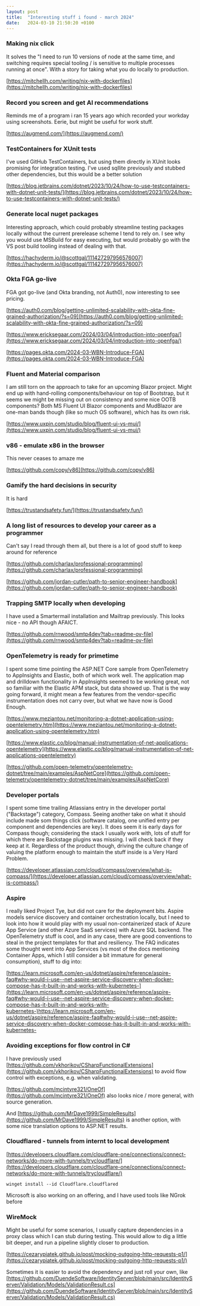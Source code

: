 ```yaml
---
layout: post
title:  "Interesting stuff i found - march 2024"
date:   2024-03-10 21:50:20 +0100
---
```

### Making nix click
It solves the "I need to run 10 versions of node at the same time, and switching requires special tooling / is sensitive to multiple processes running at once". 
With a story for taking what you do locally to production.

[https://mitchellh.com/writing/nix-with-dockerfiles](https://mitchellh.com/writing/nix-with-dockerfiles)

### Record you screen and get AI recommendations
Reminds me of a program i ran 15 years ago which recorded your workday using screenshots. Eerie, but might be useful for work stuff.

[https://augmend.com/](https://augmend.com/)

### TestContainers for XUnit tests
I've used GitHub TestContainers, but using them directly in XUnit looks promising for integration testing. I've used sqllite previously and stubbed other dependencies, but this would be a better solution

[https://blog.jetbrains.com/dotnet/2023/10/24/how-to-use-testcontainers-with-dotnet-unit-tests/](https://blog.jetbrains.com/dotnet/2023/10/24/how-to-use-testcontainers-with-dotnet-unit-tests/)

### Generate local nuget packages
Interesting approach, which could probably streamline testing packages locally without the current prerelease scheme I tend to rely on. 
I see why you would use MSBuild for easy executing, but would probably go with the VS post build tooling instead of dealing with that.

[https://hachyderm.io/@scottgal/111427297956576007](https://hachyderm.io/@scottgal/111427297956576007)

### Okta FGA go-live
FGA got go-live (and Okta branding, not Auth0), now interesting to see pricing.

[https://auth0.com/blog/getting-unlimited-scalability-with-okta-fine-grained-authorization/?s=09](https://auth0.com/blog/getting-unlimited-scalability-with-okta-fine-grained-authorization/?s=09)

[https://www.ericksegaar.com/2024/03/04/introduction-into-openfga/](https://www.ericksegaar.com/2024/03/04/introduction-into-openfga/)

[https://pages.okta.com/2024-03-WBN-Introduce-FGA](https://pages.okta.com/2024-03-WBN-Introduce-FGA)

### Fluent and Material comparison
I am still torn on the approach to take for an upcoming Blazor project. Might end up with hand-rolling components/behaviour on top of Bootstrap, but it seems we might be missing out on consistency and some nice OOTB components?
Both MS Fluent UI Blazor components and MudBlazor are one-man bands though (like so much OS software), which has its own risk.

[https://www.uxpin.com/studio/blog/fluent-ui-vs-mui/](https://www.uxpin.com/studio/blog/fluent-ui-vs-mui/)

### v86 - emulate x86 in the browser
This never ceases to amaze me

[https://github.com/copy/v86](https://github.com/copy/v86)

### Gamify the hard decisions in security
It is hard

[https://trustandsafety.fun/](https://trustandsafety.fun/)

### A long list of resources to develop your career as a programmer
Can't say I read through them all, but there is a lot of good stuff to keep around for reference

[https://github.com/charlax/professional-programming](https://github.com/charlax/professional-programming)

[https://github.com/jordan-cutler/path-to-senior-engineer-handbook](https://github.com/jordan-cutler/path-to-senior-engineer-handbook)

### Trapping SMTP locally when developing
I have used a Smartermail installation and Mailtrap previously. This looks nice - no API though AFAICT.

[https://github.com/rnwood/smtp4dev?tab=readme-ov-file](https://github.com/rnwood/smtp4dev?tab=readme-ov-file)

### OpenTelemetry is ready for primetime
I spent some time pointing the ASP.NET Core sample from OpenTelemetry to AppInsights and Elastic, both of which work well. 
The application map and drilldown functionality in AppInsights seemed to be working great, not so familiar with the Elastic APM stack, but data showed up.
That is the way going forward, it might mean a few features from the vendor-specific instrumentation does not carry over, but what we have now is Good Enough.

[https://www.meziantou.net/monitoring-a-dotnet-application-using-opentelemetry.htm](https://www.meziantou.net/monitoring-a-dotnet-application-using-opentelemetry.htm)

[https://www.elastic.co/blog/manual-instrumentation-of-net-applications-opentelemetry](https://www.elastic.co/blog/manual-instrumentation-of-net-applications-opentelemetry)

[https://github.com/open-telemetry/opentelemetry-dotnet/tree/main/examples/AspNetCore](https://github.com/open-telemetry/opentelemetry-dotnet/tree/main/examples/AspNetCore)

### Developer portals
I spent some time trailing Atlassians entry in the developer portal ("Backstage") category, Compass. Seeing another take on what it should include made som things click (software catalog, one unified entry per component and dependencies are key).
It does seem it is early days for Compass though; considering the stack I usually work with, lots of stuff for which there are Backstage plugins was missing. I will check back if they keep at it.
Regardless of the product though, driving the culture change of valuing the platform enough to maintain the stuff inside is a Very Hard Problem.

[https://developer.atlassian.com/cloud/compass/overview/what-is-compass/](https://developer.atlassian.com/cloud/compass/overview/what-is-compass/)

### Aspire
I really liked Project Tye, but did not care for the deployment bits. Aspire models service discovery and container orchestration locally, but I need to look into how it would play with my usual 
non-containerized stack of Azure App Service (and other Azure SaaS services) with Azure SQL backend. The OpenTelemetry stuff is cool, and in any case, there are good conventions to steal in the project templates 
for that and resiliency. The FAQ indicates some thought went into App Services (vs most of the docs mentioning Container Apps, which I still consider a bit immature for general consumption), stuff to dig into:

[https://learn.microsoft.com/en-us/dotnet/aspire/reference/aspire-faq#why-would-i-use--net-aspire-service-discovery-when-docker-compose-has-it-built-in-and-works-with-kubernetes-](https://learn.microsoft.com/en-us/dotnet/aspire/reference/aspire-faq#why-would-i-use--net-aspire-service-discovery-when-docker-compose-has-it-built-in-and-works-with-kubernetes-)https://learn.microsoft.com/en-us/dotnet/aspire/reference/aspire-faq#why-would-i-use--net-aspire-service-discovery-when-docker-compose-has-it-built-in-and-works-with-kubernetes-

### Avoiding exceptions for flow control in C#
I have previously used [https://github.com/vkhorikov/CSharpFunctionalExtensions](https://github.com/vkhorikov/CSharpFunctionalExtensions) to avoid flow control with exceptions, e.g. when validating.

[https://github.com/mcintyre321/OneOf](https://github.com/mcintyre321/OneOf) also looks nice / more general, with source generation.

And [https://github.com/MrDave1999/SimpleResults](https://github.com/MrDave1999/SimpleResults) is another option, with some nice translation options to ASP.NET results.

### Cloudflared - tunnels from internt to local development
[https://developers.cloudflare.com/cloudflare-one/connections/connect-networks/do-more-with-tunnels/trycloudflare/](https://developers.cloudflare.com/cloudflare-one/connections/connect-networks/do-more-with-tunnels/trycloudflare/)

`winget install --id Cloudflare.cloudflared`

Microsoft is also working on an offering, and I have used tools like NGrok before

### WireMock
Might be useful for some scenarios, I usually capture dependencies in a proxy class which I can stub during testing. This would allow to dig a little bit deeper, and run a pipeline slightly closer to production.

[https://cezarypiatek.github.io/post/mocking-outgoing-http-requests-p1/](https://cezarypiatek.github.io/post/mocking-outgoing-http-requests-p1/)





Sometimes it is easier to avoid the dependency and just roll your own, like [https://github.com/DuendeSoftware/IdentityServer/blob/main/src/IdentityServer/Validation/Models/ValidationResult.cs](https://github.com/DuendeSoftware/IdentityServer/blob/main/src/IdentityServer/Validation/Models/ValidationResult.cs)
